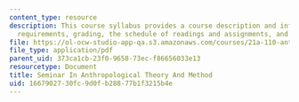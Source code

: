 ```yaml
---
content_type: resource
description: This course syllabus provides a course description and information on
  requirements, grading, the schedule of readings and assignments, and a reading guide.
file: https://ol-ocw-studio-app-qa.s3.amazonaws.com/courses/21a-110-anthropological-theory-spring-2003/1667902730fc9d0fb28877b1f3215b4e_anthropology21A110syl.pdf
file_type: application/pdf
parent_uid: 373ca1cb-23f0-9658-73ec-f86656033e13
resourcetype: Document
title: Seminar In Anthropological Theory And Method
uid: 16679027-30fc-9d0f-b288-77b1f3215b4e
---
```

